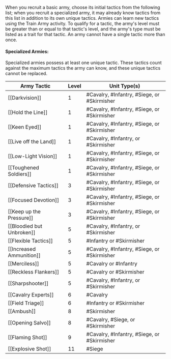 When you recruit a basic army, choose its initial tactics from the following list; when you recruit a specialized army, it may already know tactics from this list in addition to its own unique tactics. Armies can learn new tactics using the Train Army activity. To qualify for a tactic, the army's level must be greater than or equal to that tactic's level, and the army's type must be listed as a trait for that tactic. An army cannot have a single tactic more than once.

#### Specialized Armies:
Specialized armies possess at least one unique tactic. These tactics count against the maximum tactics the army can know, and these unique tactics cannot be replaced.

| Army Tactic               	| Level 	| Unit Type(s)                                	|
|---------------------------	|-------	|---------------------------------------------	|
| [[Darkvision]]            	| 1     	| #Cavalry, #Infantry, #Siege, or #Skirmisher 	|
| [[Hold the Line]]         	| 1     	| #Cavalry, #Infantry, #Siege, or #Skirmisher 	|
| [[Keen Eyed]]             	| 1     	| #Cavalry, #Infantry, #Siege, or #Skirmisher 	|
| [[Live off the Land]]     	| 1     	| #Cavalry, #Infantry, or #Skirmisher         	|
| [[Low-Light Vision]]      	| 1     	| #Cavalry, #Infantry, #Siege, or #Skirmisher 	|
| [[Toughened Soldiers]]    	| 1     	| #Cavalry, #Infantry, #Siege, or #Skirmisher 	|
| [[Defensive Tactics]]     	| 3     	| #Cavalry, #Infantry, #Siege, or #Skirmisher 	|
| [[Focused Devotion]]      	| 3     	| #Cavalry, #Infantry, #Siege, or #Skirmisher 	|
| [[Keep up the Pressure]]  	| 3     	| #Cavalry, #Infantry, #Siege, or #Skirmisher 	|
| [[Bloodied but Unbroken]] 	| 5     	| #Cavalry, #Infantry, or #Skirmisher         	|
| [[Flexible Tactics]]      	| 5     	| #Infantry or #Skirmisher                    	|
| [[Increased Ammunition]]  	| 5     	| #Cavalry, #Infantry, #Siege, or #Skirmisher 	|
| [[Merciless]]             	| 5     	| #Cavalry or #Infantry                       	|
| [[Reckless Flankers]]     	| 5     	| #Cavalry or #Skirmisher                     	|
| [[Sharpshooter]]          	| 5     	| #Cavalry, #Infantry, or #Skirmisher         	|
| [[Cavalry Experts]]       	| 6     	| #Cavalry                                    	|
| [[Field Triage]]          	| 6     	| #Infantry or #Skirmisher                    	|
| [[Ambush]]                	| 8     	| #Skirmisher                                 	|
| [[Opening Salvo]]         	| 8     	| #Cavalry, #Siege, or #Skirmisher            	|
| [[Flaming Shot]]          	| 9     	| #Cavalry, #Infantry, #Siege, or #Skirmisher 	|
| [[Explosive Shot]]        	| 11    	| #Siege                                      	|

